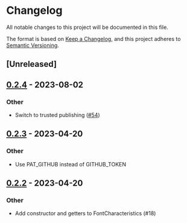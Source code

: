 # Changelog
All notable changes to this project will be documented in this file.

The format is based on [Keep a Changelog](https://keepachangelog.com/en/1.0.0/),
and this project adheres to [Semantic Versioning](https://semver.org/spec/v2.0.0.html).

## [Unreleased]

## [0.2.4](https://github.com/flying-sheep/xdot-rs/compare/v0.2.3...v0.2.4) - 2023-08-02

### Other
- Switch to trusted publishing ([#54](https://github.com/flying-sheep/xdot-rs/pull/54))

## [0.2.3](https://github.com/flying-sheep/xdot-rs/compare/v0.2.2...v0.2.3) - 2023-04-20

### Other
- Use PAT_GITHUB instead of GITHUB_TOKEN

## [0.2.2](https://github.com/flying-sheep/xdot-rs/compare/v0.2.1...v0.2.2) - 2023-04-20

### Other
- Add constructor and getters to FontCharacteristics (#18)
